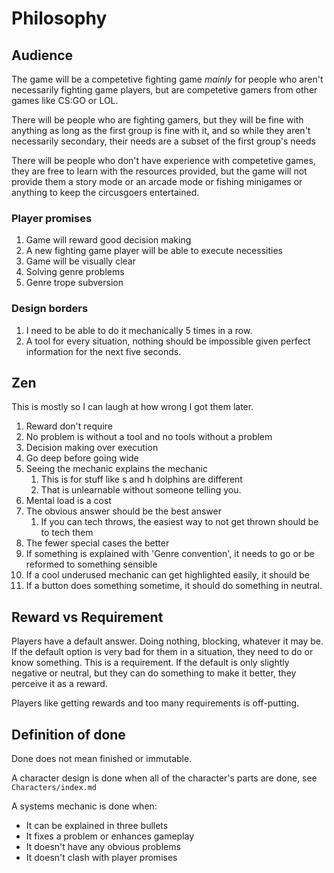 # Philosophy
## Audience
The game will be a competetive fighting game *mainly* for people who aren't necessarily fighting game players, but are competetive gamers from other games like CS:GO or LOL.

There will be people who are fighting gamers, but they will be fine with anything as long as the first group is fine with it, and so while they aren't necessarily secondary, their needs are a subset of the first group's needs

There will be people who don't have experience with competetive games, they are free to learn with the resources provided, but the game will not provide them a story mode or an arcade mode or fishing minigames or anything to keep the circusgoers entertained.

### Player promises
1. Game will reward good decision making
2. A new fighting game player will be able to execute necessities
3. Game will be visually clear
4. Solving genre problems
5. Genre trope subversion

### Design borders
1. I need to be able to do it mechanically 5 times in a row.
2. A tool for every situation, nothing should be impossible given perfect information for the next five seconds.

## Zen
This is mostly so I can laugh at how wrong I got them later.

1. Reward don't require
2. No problem is without a tool and no tools without a problem
3. Decision making over execution
4. Go deep before going wide
5. Seeing the mechanic explains the mechanic
   1. This is for stuff like s and h dolphins are different
   2. That is unlearnable without someone telling you.
6. Mental load is a cost
7. The obvious answer should be the best answer
   1. If you can tech throws, the easiest way to not get thrown should be to tech them
8. The fewer special cases the better
9.  If something is explained with 'Genre convention', it needs to go or be reformed to something sensible
10. If a cool underused mechanic can get highlighted easily, it should be
11. If a button does something sometime, it should do something in neutral.


## Reward vs Requirement
Players have a default answer. Doing nothing, blocking, whatever it may be. If the default option is very bad for them in a situation, they need to do or know something. This is a requirement. If the default is only slightly negative or neutral, but they can do something to make it better, they perceive it as a reward.

Players like getting rewards and too many requirements is off-putting.

## Definition of done
Done does not mean finished or immutable.

A character design is done when all of the character's parts are done, see `Characters/index.md`

A systems mechanic is done when:
- It can be explained in three bullets
- It fixes a problem or enhances gameplay
- It doesn't have any obvious problems
- It doesn't clash with player promises